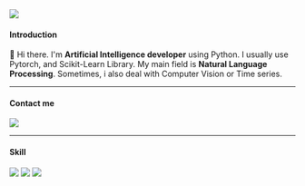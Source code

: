 <img src="https://capsule-render.vercel.app/api?type=rounded&color=auto&height=200&section=header&text=Welcome&fontSize=90"/>

#### Introduction</br>
👋 Hi there. I'm **Artificial Intelligence developer** using Python.
I usually use Pytorch, and Scikit-Learn Library.
My main field is **Natural Language Processing**.
Sometimes, i also deal with Computer Vision or Time series.

---

#### Contact me
<img src="https://img.shields.io/badge/goat1228@gmail.com-EA4335?style=flat-square&logo=Gmail&logoColor=white"/></a>

---

#### Skill

<img src="https://img.shields.io/badge/Python-3776AB?style=flat-square&logo=Python&logoColor=white"/></a>
<img src="https://img.shields.io/badge/PyTorch-EE4C2C?style=flat-square&logo=PyTorch&logoColor=white"/></a>
<img src="https://img.shields.io/badge/TensorFlow-FF6F00?style=flat-square&logo=TensorFlow&logoColor=white"/></a>



<!--
**dosilt/dosilt** is a ✨ _special_ ✨ repository because its `README.md` (this file) appears on your GitHub profile.

Here are some ideas to get you started:

- 🔭 I’m currently working on ...
- 🌱 I’m currently learning ...
- 👯 I’m looking to collaborate on ...
- 🤔 I’m looking for help with ...
- 💬 Ask me about ...
- 📫 How to reach me: ...
- 😄 Pronouns: ...
- ⚡ Fun fact: ...
-->
